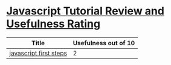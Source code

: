 # [Javascript Tutorial Review and Usefulness Rating](https://developer.mozilla.org/en-US/docs/Web/JavaScript)

| Title | Usefulness out of 10|
|-|-|
|[javascript first steps](https://developer.mozilla.org/en-US/docs/Learn/JavaScript/First_steps/What_is_JavaScript)|2|
